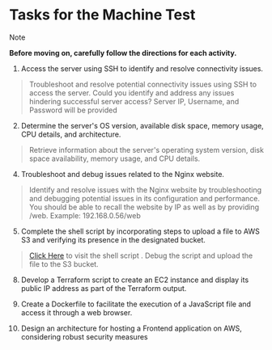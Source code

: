 # Tasks for the Machine Test

>[!NOTE]
>**Before moving on, carefully follow the directions for each activity.**


1. Access the server using SSH to identify and resolve connectivity issues. 
   
>Troubleshoot and resolve potential connectivity issues using SSH to access the server. Could you identify and address any issues hindering successful server access? Server IP, Username, and Password will be provided

2. Determine the server's OS version, available disk space, memory usage, CPU details, and architecture.

>Retrieve information about the server's operating system version, disk space availability, memory usage, and CPU details.  

4. Troubleshoot and debug issues related to the Nginx website.
   
>Identify and resolve issues with the Nginx website by troubleshooting and debugging potential issues in its configuration and performance. You should be able to recall the website by IP as well as by providing /web. Example: 192.168.0.56/web

5. Complete the shell script by incorporating steps to upload a file to AWS S3 and verifying its presence in the designated bucket.

>[Click Here](ShellScript/hello.sh) to visit the shell script . Debug the script and upload the file to the S3 bucket.

8. Develop a Terraform script to create an EC2 instance and display its public IP address as part of the Terraform output.

9. Create a Dockerfile to facilitate the execution of a JavaScript file and  access it through a web browser.

10. Design an architecture for hosting a Frontend application on AWS, considering robust security measures
